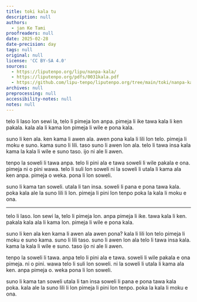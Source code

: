 ```yaml
---
title: toki kala tu
description: null
authors:
  - jan Ke Tami
proofreaders: null
date: 2025-02-28
date-precision: day
tags: null
original: null
license: 'CC BY-SA 4.0'
sources:
  - https://liputenpo.org/lipu/nanpa-kala/
  - https://liputenpo.org/pdfs/0031kala.pdf
  - https://github.com/lipu-tenpo/liputenpo.org/tree/main/toki/nanpa-kala
archives: null
preprocessing: null
accessibility-notes: null
notes: null
---
```


telo li laso lon sewi la,
telo li pimeja lon anpa.
pimeja li ike tawa kala
li ken pakala.
kala ala li kama lon pimeja
li wile e pona kala.

suno li ken ala.
ken kama li awen ala.
awen pona kala li lili lon telo.
pimeja li moku e suno. 
kama suno li lili.
taso suno li awen lon ala.
telo li tawa insa kala kama la
kala li wile e suno taso.
ijo ni ale li awen.

tenpo la soweli li tawa anpa.
telo li pini ala e tawa soweli
li wile pakala e ona.
pimeja ni o pini wawa.
telo li suli lon soweli ni la
soweli li utala li kama ala ken anpa.
pimeja o weka.
pona li lon soweli.

suno li kama tan soweli.
utala li tan insa.
soweli li pana e pona tawa kala.
poka kala ale la suno lili li lon.
pimeja li pini lon tenpo poka la
kala li moku e ona.

---

telo li laso. 
lon sewi la, telo li pimeja lon.
anpa pimeja li ike.
tawa kala li ken.
pakala kala ala li kama lon. 
pimeja li wile e pona kala.

suno li ken ala ken kama
li awen ala awen pona?
kala li lili lon telo pimeja
li moku e suno kama.
suno li lili taso.
suno li awen lon ala telo
li tawa insa kala. 
kama la kala li wile e suno.
taso ijo ni ale li awen.

tenpo la soweli li tawa.
anpa telo li pini ala e tawa.
soweli li wile pakala e ona pimeja.
ni o pini.
wawa telo li suli lon soweli.
ni la soweli li utala li kama ala ken.
anpa pimeja o.
weka pona li lon soweli.

suno li kama tan soweli utala
li tan insa soweli
li pana e pona tawa kala poka.
kala ale la suno lili li lon pimeja
li pini lon tenpo. 
poka la kala li moku e ona.